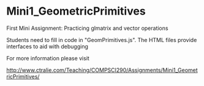 # Mini1_GeometricPrimitives
First Mini Assignment: Practicing glmatrix and vector operations

Students need to fill in code in "GeomPrimitives.js".  The HTML files provide interfaces to aid with debugging

For more information please visit

http://www.ctralie.com/Teaching/COMPSCI290/Assignments/Mini1_GeometricPrimitives/
